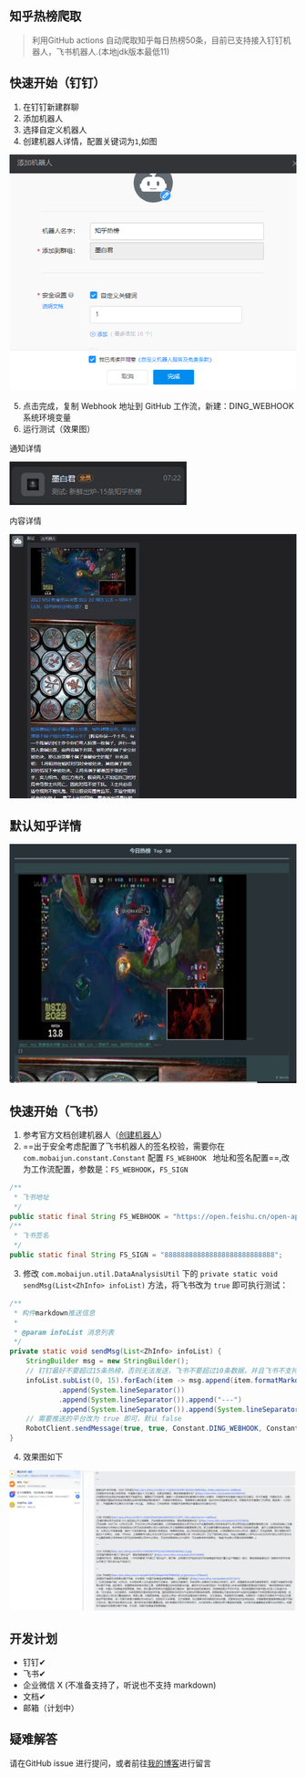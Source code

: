 ## 知乎热榜爬取

> 利用GitHub actions 自动爬取知乎每日热榜50条，目前已支持接入钉钉机器人，飞书机器人.(本地jdk版本最低11)

## 快速开始（钉钉）

1. 在钉钉新建群聊
2. 添加机器人
3. 选择自定义机器人
4. 创建机器人详情，配置关键词为`1`,如图

![img.png](img/3.png)

5. 点击完成，复制 Webhook 地址到 GitHub 工作流，新建：DING_WEBHOOK 系统环境变量
6. 运行测试（效果图）

通知详情

![](img/4.png)

内容详情

![](img/2.png)

## 默认知乎详情

![](img/5.png)

## 快速开始（飞书）

1. 参考官方文档创建机器人（[创建机器人](https://open.feishu.cn/document/client-docs/bot-v3/add-custom-bot#399d949c)）
2. ==出于安全考虑配置了飞书机器人的签名校验，需要你在 `com.mobaijun.constant.Constant` 配置 `FS_WEBHOOK ` 地址和签名配置==,改为工作流配置，参数是：`FS_WEBHOOK`，`FS_SIGN`

~~~java
/**
 * 飞书地址
 */
public static final String FS_WEBHOOK = "https://open.feishu.cn/open-apis/bot/v2/hook/888888888888888888888888888";
/**
 * 飞书签名
 */
public static final String FS_SIGN = "888888888888888888888888888";
~~~

3. 修改 `com.mobaijun.util.DataAnalysisUtil` 下的 `private static void sendMsg(List<ZhInfo> infoList)` 方法，将飞书改为 `true` 即可执行测试：

~~~java
/**
 * 构件markdown推送信息
 *
 * @param infoList 消息列表
 */
private static void sendMsg(List<ZhInfo> infoList) {
    StringBuilder msg = new StringBuilder();
    // 钉钉最好不要超过15条热榜，否则无法发送，飞书不要超过10条数据，并且飞书不支持markdown，后续有空在优化飞书显示内容
    infoList.subList(0, 15).forEach(item -> msg.append(item.formatMarkdownMsg())
            .append(System.lineSeparator())
            .append(System.lineSeparator()).append("---")
            .append(System.lineSeparator()).append(System.lineSeparator()));
    // 需要推送的平台改为 true 即可，默认 false
    RobotClient.sendMessage(true, true, Constant.DING_WEBHOOK, Constant.FS_WEBHOOK, msg.toString());
}
~~~

4. 效果图如下

![飞书效果图](img/6.png)

## 开发计划

- 钉钉✔
- 飞书✔
- 企业微信 X (不准备支持了，听说也不支持 markdown)
- 文档✔
- 邮箱（计划中）

## 疑难解答

请在GitHub issue 进行提问，或者前往[我的博客](https://www.mobaijun.com/contact/)进行留言
